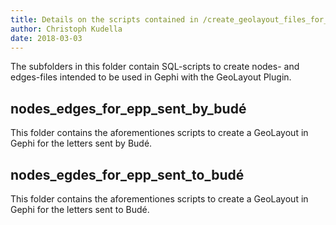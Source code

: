 ```yaml
---
title: Details on the scripts contained in /create_geolayout_files_for_gephi/
author: Christoph Kudella
date: 2018-03-03
---
```

The subfolders in this folder contain SQL-scripts to create nodes- and edges-files intended to be used in Gephi with the GeoLayout Plugin.

## nodes_edges_for_epp_sent_by_budé
This folder contains the aforementiones scripts to create a GeoLayout in Gephi for the letters sent by Budé.

## nodes_egdes_for_epp_sent_to_budé
This folder contains the aforementiones scripts to create a GeoLayout in Gephi for the letters sent to Budé.
